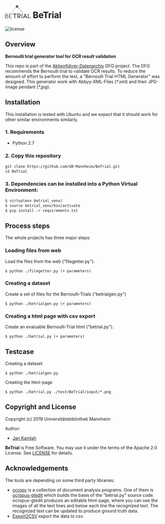 ![betrial-logo](docs/img/BeTrial.png)
BeTrial
=========
![license](https://img.shields.io/badge/license-Apache%20License%202.0-blue.svg)

## Overview
**Bernoulli trial generator tool for OCR result validation**

This repo is part of the [Aktienführer-Datenarchiv][dataarchive-link] DFG project.
The DFG recommends the Bernoulli trial to validate OCR results.
To reduce the amount of effort to perform the test, a "Bernoulli Trial HTML Generator" was designed.
This generator work with Abbyy-XML-Files (*\*.xml*) and their JPG-image pendant (*\*.jpg*).


## Installation

This installation is tested with Ubuntu and we expect that it should
work for other similar environments similarly.

### 1. Requirements
- Python 2.7

### 2. Copy this repository
```
git clone https://github.com/UB-Mannheim/BeTrial.git
cd BeTrial
```

### 3. Dependencies can be installed into a Python Virtual Environment:

    $ virtualenv betrial_venv/
    $ source betrial_venv/bin/activate
    $ pip install -r requirements.txt

## Process steps

The whole projects has three major steps:

### Loading files from web

Load the files from the web ("filegetter.py").

    $ python ./filegetter.py (+ parameters)

### Creating a dataset
Create a set of files for the Bernoulli-Trials ("betrialgen.py")

    $ python ./betrialgen.py (+ parameters)


### Creating a html page with csv export
Create an evaluable Bernoulli-Trial html ("betrial.py").

    $ python ./betrial.py (+ parameters)

Testcase
--------

Creating a dataset

    $ python ./betrialgen.py

Creating the html-page

    $ python ./betrial.py ./test/BeTrial/input/*.png


Copyright and License
--------

Copyright (c) 2019 Universitätsbibliothek Mannheim

Author:
 * [Jan Kamlah](https://github.com/jkamlah)

**BeTrial** is Free Software. You may use it under the terms of the Apache 2.0 License.
See [LICENSE](./LICENSE) for details.


Acknowledgements
-------

The tools are depending on some third party libraries:
 * [ocropy][ocropy-link] is a collection of document analysis programs.
 One of them is [ocropus-gtedit][gtedit-link] which builds the basis of the "betrial.py" source code.
 ocropus-gtedit produces an editable html-page,
 where you can see the images of all the text lines and below each line the recognized text.
 The recognized text can be updated to produce ground truth data.
 * [Export2CSV][exportcsv-link] export the data to csv.

[akf-link]:  https://github.com/UB-Mannheim/Aktienfuehrer-Datenarchiv-Tools "Aktienfuehrer-Datenarchiv-Tools"
[dataarchive-link]: https://digi.bib.uni-mannheim.de/aktienfuehrer/ "Aktienfuehrer-Datenarchiv"
[ocropy-link]:  https://github.com/tmbdev/ocropy"
[exportcsv-link]: https://medium.com/@danny.pule/export-json-to-csv-file-using-javascript-a0b7bc5b00d2
[gtedit-link]: https://github.com/tmbdev/ocropy/wiki/Working-with-Ground-Truth